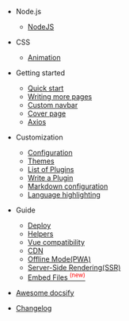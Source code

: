 * Node.js

  * [NodeJS](node.md)

* CSS

  * [Animation](animation.md)

* Getting started

  * [Quick start](quickstart.md)
  * [Writing more pages](more-pages.md)
  * [Custom navbar](custom-navbar.md)
  * [Cover page](cover.md)
  * [Axios](axios.md)

* Customization

  * [Configuration](configuration.md)
  * [Themes](themes.md)
  * [List of Plugins](plugins.md)
  * [Write a Plugin](write-a-plugin.md)
  * [Markdown configuration](markdown.md)
  * [Language highlighting](language-highlight.md)

* Guide

  * [Deploy](deploy.md)
  * [Helpers](helpers.md)
  * [Vue compatibility](vue.md)
  * [CDN](cdn.md)
  * [Offline Mode(PWA)](pwa.md)
  * [Server-Side Rendering(SSR)](ssr.md)
  * [Embed Files <sup style="color:red">(new)<sup>](embed-files.md)

* [Awesome docsify](awesome.md)
* [Changelog](changelog.md)
